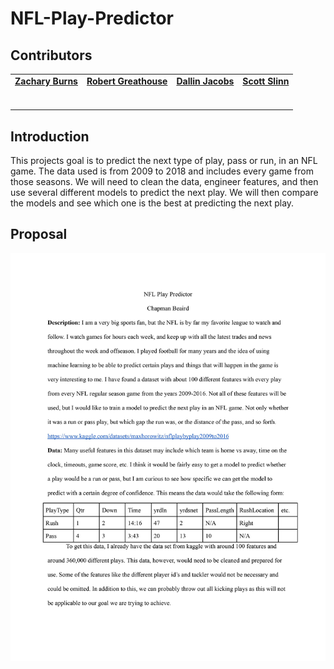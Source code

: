 # NFL-Play-Predictor

## Contributors

<table>
    <tr>
        <td align="center">
            <a href="https://github.com/burnszac001">
                <b>Zachary Burns</b>
                <br />
                <br />
                <img src="https://avatars2.githubusercontent.com/u/47249892?s=400&v=4" width="150px;" alt=""/>
            </a>
        </td>
        <td align="center">
            <a href="https://github.com/robbykap">
                <b>Robert Greathouse</b>
                <br />
                <br />
                <img src="https://avatars.githubusercontent.com/u/124636554?v=4" width="150px;" alt=""/>
            </a>
        </td>
        <td align="center">
            <a href="https://github.com/dallinmj">
                <b>Dallin Jacobs</b>
                <br />
                <br />
                <img src="https://avatars.githubusercontent.com/u/144403280?v=4" width="150px;" alt=""/>
            </a>
        </td>
        <td align="center">
            <a href=#>
                <b>Scott Slinn</b>
                <br />
                <br />
                <img src="https://avatars.githubusercontent.com/u/74032453?s=88&v=4" width="150px;" alt=""/>
            </a>
        </td>
    </tr>
</table>

## Introduction

This projects goal is to predict the next type of play, pass or run, in an NFL game. The data used is from 2009 to 2018 and includes every game from those seasons. We will need to clean the data, engineer features, and then use several different models to predict the next play. We will then compare the models and see which one is the best at predicting the next play.


## Proposal

[![Proposal](proposal.jpg)](proposal.jpg)

